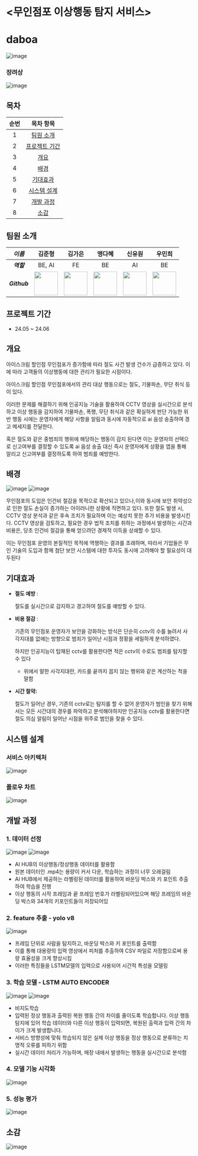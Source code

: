 # <무인점포 이상행동 탐지 서비스>
# daboa
![image](https://github.com/user-attachments/assets/ec5258d0-57cd-404d-bc5c-2eaab78ee566)
### 장려상
![image](https://github.com/user-attachments/assets/4bb72687-9c12-444b-a280-c4770bb1ddb2)

## 목차
| 순번 | 목차 항목 |
| :-: | :-: |
| 1 | [팀원 소개](#팀원-소개) |
| 2 | [프로젝트 기간](#프로젝트-기간) |
| 3 | [개요](#개요) |
| 4 | [배경](#배경) |
| 5 | [기대효과](#기대효과) |
| 6 | [시스템 설계](#시스템-설계) |
| 7 | [개발 과정](#개발-과정) |
| 8 | [소감](#소감) |


## 팀원 소개

| _이름_ | 김준형 | 김가은 | 맹다혜 | 신유원 | 우민희 |
|:-----:|:----:|:-----:|:----:|:----:|:-----:|
| ___역할___ | BE, AI | FE | BE | AI | BE |
| ___Github___ | <a href="https://github.com/JHZLO"><img src="https://avatars.githubusercontent.com/u/105791673?v=4" width="64" height="64"></a> | <a href="https://github.com/ganyaaaaa"><img src="https://avatars.githubusercontent.com/u/141535219?v=4" width="64" height="64"></a> | <a href="https://github.com/Maengdahae"><img src="https://avatars.githubusercontent.com/u/164438476?v=4" width="64" height="64"></a> | <a href="https://github.com/youwon000218"><img src="https://avatars.githubusercontent.com/u/104317947?v=4" width="64" height="64"></a> | <a href="https://github.com/woominhee"><img src="https://avatars.githubusercontent.com/u/73922498?v=4" width="64" height="64"></a> |

## 프로젝트 기간
- 24.05 ~ 24.06

## 개요

아이스크림 할인점 무인점포가 증가함에 따라 절도 사건 발생 건수가 급증하고 있다. 이에 따라 고객들의 이상행동에 대한 관리가 필요한 시점이다.

아이스크림 할인점 무인점포에서의 관리 대상 행동으로는 절도, 기물파손, 무단 취식 등이 있다.

이러한 문제를 해결하기 위해 인공지능 기술을 활용하여 CCTV 영상을 실시간으로 분석하고 이상 행동을 감지하여 기물파손, 폭행, 무단 취식과 같은 확실하게 판단 가능한 위반 행동 시에는 운영자에게 해당 사항을 알림과 동시에 자동적으로 ai 음성 송출하여 경고 메세지를 전달한다.

혹은 절도와 같은 중범죄의 행위에 해당하는 행동이 감지 된다면 이는 운영자의 선택으로 신고여부를 결정할 수 있도록 ai 음성 송출 대신 즉시 운영자에게 상황을 앱을 통해 알리고 신고여부를 결정하도록 하여 범죄를 예방한다.

## 배경
![image](https://github.com/user-attachments/assets/0b8c0ac9-2004-4b07-8953-9fbfad0a8162)
![image](https://github.com/user-attachments/assets/e865e517-a1f0-487d-83f3-fe9a5f96f96e)

무인점포의 도입은 인건비 절감을 목적으로 확산되고 있으나,이와 동시에 보안 취약성으로 인한 절도 손실이 증가하는 아이러니한 상황에 직면하고 있다.
또한 절도 발생 시, CCTV 영상 분석과 같은 후속 조치가 필요하며 이는 예상치 못한 추가 비용을 발생시킨다.
CCTV 영상을 검토하고, 필요한 경우 법적 조치를 취하는 과정에서 발생하는 시간과 비용은, 당초 인건비 절감을 통해 얻으려던 경제적 이득을 상쇄할 수 있다.

이는 무인점포 운영의 본질적인 목적에 역행하는 결과를 초래하며,
따라서 기업들은 무인 기술의 도입과 함께 첨단 보안 시스템에 대한 투자도 동시에 고려해야 할 필요성이 대두된다


## 기대효과

- **절도 예방** :
    
    절도를 실시간으로 감지하고 경고하여 절도를 예방할 수 있다.
    
- **비용 절감** :
    
    기존의 무인점포 운영자가 보안을 강화하는 방식은 단순히 cctv의 수를 늘려서 사각지대를 없애는 방향으로  범죄가 일어난 시점과 정황을 세밀하게 분석하였다.
    
    하지만 인공지능이 탑재된 cctv를 활용한다면 적은 cctv의 수로도 범죄를 탐지할 수 있다
    
    - 위에서 말한 사각지대란, 카드를 끝까지 꼽지 않는 행위와 같은 계산하는 척을 말함
- **시간 절약:**
    
    절도가 일어난 경우, 기존의 cctv로는 탐지를 할 수 없어 운영자가 범인을 찾기 위해서는 모든 시간대의 경우를 파악하고 분석해야하지만 인공지능 cctv를 활용한다면 절도 의심 알림이 일어난 시점을 위주로 범인을 찾을 수 있다.
    
## 시스템 설계
### 서비스 아키텍처
![image](https://github.com/user-attachments/assets/e2afb0e9-e8a9-4b30-95c3-1726019d5e22)
### 플로우 차트
![image](https://github.com/user-attachments/assets/dcaddcd9-7eed-43c0-92be-40e7ae56ebf2)

## 개발 과정

### 1. 데이터 선정
![image](https://github.com/user-attachments/assets/16748ff4-0ace-4d48-80a6-4a8024729df7)
![image](https://github.com/user-attachments/assets/786fa4e8-931b-454f-8093-72bd0fc50518)
- AI HUB의 이상행동/정상행동 데이터를 활용함
- 원본 데이터인 .mp4는 용량이 커서 다운, 학습하는 과정이 너무 오래걸림
- AI HUB에서 제공하는 라벨링된 데이터를 활용하여 바운딩 박스와 키 포인트 추출하여 학습을 진행
- 이상 행동의 시작 프레임과 끝 프레임 번호가 라벨링되어있으며 해당 프레임의 바운딩 박스와 34개의 키포인트들이 저장되어있

### 2. feature 추출 - yolo v8
![image](https://github.com/user-attachments/assets/94feffe6-4507-4a95-9e2b-4935d2d753c6)
- 프레임 단위로 사람을 탐지하고, 바운딩 박스와 키 포인트를 출력함
- 이를 통해 대용량의 입력 영상에서 피처를 추출하여 CSV 파일로 저장함으로써 용량 효율성을 크게 향상시킴
- 이러한 특징들을 LSTM모델의 입력으로 사용되어 시간적 특성을 모델링

### 3. 학습 모델 - LSTM AUTO ENCODER
![image](https://github.com/user-attachments/assets/474c3cdc-cffa-4286-9d55-a17c5c58c8a4)
![image](https://github.com/user-attachments/assets/f30f0762-2f76-4cfa-992b-0045216157ce)
- 비지도학습
- 입력된 정상 행동과 출력된 복원 행동 간의 차이를 줄이도록 학습합니다. 이상 행동 탐지에 있어 학습 데이터와 다른 이상 행동이 입력되면, 복원된 출력과 입력 간의 차이가 크게 발생합니다.
- 서비스 방향성에 맞춰 학습되지 않은 실제 이상 행동을 정상 행동으로 분류하는 치명적 오류를 피하기 위함
- 실시간 데이터 처리가 가능하며, 매장 내에서 발생하는 행동을 실시간으로 분석함

### 4. 모델 기능 시각화
![image](https://github.com/user-attachments/assets/3c5a08a9-6304-4800-84f1-d112e066d1d2)

### 5. 성능 평가
![image](https://github.com/user-attachments/assets/13a805d6-1988-412c-83ca-6815ae888ce7)

## 소감
![image](https://github.com/user-attachments/assets/9cb2702e-3288-4417-a0da-36821cc04b76)


